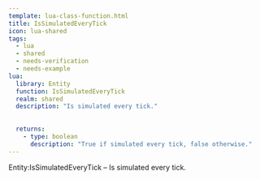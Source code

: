 ```yaml
---
template: lua-class-function.html
title: IsSimulatedEveryTick
icon: lua-shared
tags:
  - lua
  - shared
  - needs-verification
  - needs-example
lua:
  library: Entity
  function: IsSimulatedEveryTick
  realm: shared
  description: "Is simulated every tick."
  
  
  returns:
    - type: boolean
      description: "True if simulated every tick, false otherwise."
---
```


<div class="lua__search__keywords">
Entity:IsSimulatedEveryTick &#x2013; Is simulated every tick.
</div>
